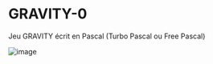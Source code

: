 # GRAVITY-0
Jeu GRAVITY écrit en Pascal (Turbo Pascal ou Free Pascal)

![image](https://github.com/user-attachments/assets/c257dd96-fac6-482e-9064-8a6fdbc44aec)
